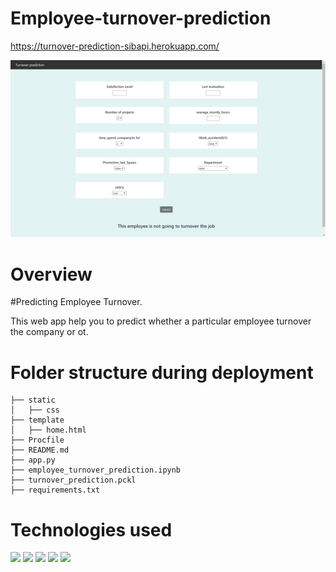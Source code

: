 # Employee-turnover-prediction

 https://turnover-prediction-sibapi.herokuapp.com/


![alt text](https://github.com/SibPrasad/Employee-turnover-prediction/blob/main/Screenshot%20(2260).png)

# Overview

#Predicting Employee Turnover.

This web app help you to predict whether a particular employee turnover the company or ot.


# Folder structure during deployment
```
├── static 
│   ├── css
├── template
│   ├── home.html
├── Procfile
├── README.md
├── app.py
├── employee_turnover_prediction.ipynb
├── turnover_prediction.pckl
├── requirements.txt
```

 # Technologies used
 
![](https://forthebadge.com/images/badges/made-with-python.svg)
[<img target="_blank" src="https://flask.palletsprojects.com/en/1.1.x/_images/flask-logo.png" width=170>](https://flask.palletsprojects.com/en/1.1.x/) 
[<img target="_blank" src="https://number1.co.za/wp-content/uploads/2017/10/gunicorn_logo-300x85.png" width=280>](https://gunicorn.org) 
[<img target="_blank" src="https://scikit-learn.org/stable/_static/scikit-learn-logo-small.png" width=200>](https://scikit-learn.org/stable/) 
[<img target="_blank" src="https://dailysmarty-production.s3.amazonaws.com/uploads/post/img/509/feature_thumb_heroku-logo.jpg" width=200>](https://dailysmarty-production.s3.amazonaws.com/uploads/post/img/509/feature_thumb_heroku-logo.jpg) 
